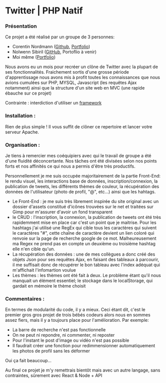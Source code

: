 <h1>Twitter | PHP Natif</h1>

<h3>Présentation</h3>

<p>Ce projet a été réalisé par un groupe de 3 personnes:</p>
<ul>
  <li>Corentin Nordmann (<a href="https://github.com/CorentinNrd">Github</a>, <a href="https://corentinnrd.github.io/Portfolio-Corentin/">Portfolio</a>)</li>
  <li>Nolwenn Sibiril (<a href="https://github.com/Nolwenn14">GitHub</a>, Portoflio à venir)</li>
  <li>Moi même (<a href="https://dounyadelren.github.io/Portfolio_DounyaDerlen/">Portfolio</a>)</li>
</ul>
<p>Nous avons eu un mois pour recréer un clône de Twitter avec la plupart de ses fonctionnalités. Fraichement sortis d'une grosse période d'apprentissage nous avons mis à profit toutes les connaissances que nous avions cumulées sur PHP, MYSQL, Javascript (les requêtes Ajax notamment) ainsi que la structure d'un site web en MVC (une rapide ébauche sur ce projet)</p>
<p>Contrainte : interdiction d'utiliser un <u>framework</u></p>

<h3>Installation : </h3>
<p>Rien de plus simple ! Il vous suffit de clôner ce repertoire et lancer votre serveur Apache.</p>

<h3>Organisation : </h3>
<p>Je tiens à remercier mes coéquipiers avec qui le travail de groupe a été d'une fluidité déconcertante. Nos tâches ont été divisées selon nos points forts et nos affinités ce qui nous a permis d'être très productifs.</p>
<p>Personnellement je me suis occupée majoritairement de la partie Front-End: le rendu visuel, les interactions base de données, inscription/connexion, la publication de tweets, les différents thèmes de couleur, la récupération des données de l'utilisateur (photo de profil, "@", etc...) ainsi que les hahtags.</p>

<ul>
  <li>Le Front-End : je me suis très librement inspirée du site original avec un dossier d'assets constitué d'icônes trouvées sur le net et traitées sur Gimp pour m'assurer d'avoir un fond transparent</li>
  <li>le CRUD : l'inscription, la connexion, la publication de tweets ont été très rapidemment mise en place car c'est un point que je maitrise. Pour les hashtags j'ai utilisé une RegEx qui cible tous les caractères qui suivent le caractères "#", cette chaîne de caractère devient un lien coloré qui renvoie sur la page de recherche google de ce mot. Malheureusement ma Regex ne prend pas en compte un deuxième ou troisième hashtag elle n'en cible qu'un.</li>
  <li>La récupération des données : une de mes collègues a donc créé des objets Json pour ses requêtes Ajax, en faisant des tableaux à parcourir, il me suffisait donc de récupérer le bon tableau avec l'index adéquat qui m'affichait l'infomartion voulue</li>
  <li>Les thèmes : les thèmes ont été fait à deux. Le problème étant qu'il nous manquait un élément essentiel; le stockage dans le localStorage, qui gardait en mémoire le thème choisit</li>
 </ul>
<h3>Commentaires : </h3>
<p>En termes de modularité du code, il y a mieux. Ceci étant dit, c'est le premier gros gros projet de trois bébés codeurs alors nous en sommes assez fiers, mais il y a toujours place pour l'amélioration. Par exemple:</p>
<ul>
  <li>La barre de recherche n'est pas fonctionnelle</li>
  <li>On ne peut ni repondre, ni commenter, ni reposter</li>
  <li>Pour l'instant le post d'image ou vidéo n'est pas possible</li>
  <li>Il faudrait créer une fonction pour redimmensionner automatiquement les photos de profil sans les déformer</li>
</ul>
<p>Oui ça fait beaucoup...</p>

<p> Au final ce projet je m'y remettrais bientôt mais avec un autre langage, sans contraintes, sûrement avec React & Node + API </p>

